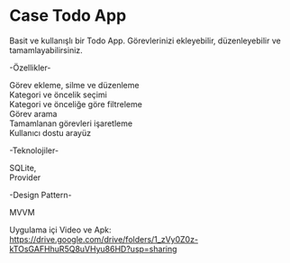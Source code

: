 # Case Todo App
  
Basit ve kullanışlı bir Todo App. Görevlerinizi ekleyebilir, düzenleyebilir ve tamamlayabilirsiniz.


   -Özellikler-

Görev ekleme, silme ve düzenleme<br>
Kategori ve öncelik seçimi<br>
Kategori ve önceliğe göre filtreleme<br>
Görev arama<br>
Tamamlanan görevleri işaretleme<br>
Kullanıcı dostu arayüz

-Teknolojiler-

SQLite,<br>
Provider

-Design Pattern-

 MVVM

 Uygulama içi Video ve Apk: <br>
 https://drive.google.com/drive/folders/1_zVy0Z0z-kTOsGAFHhuR5Q8uVHyu86HD?usp=sharing
